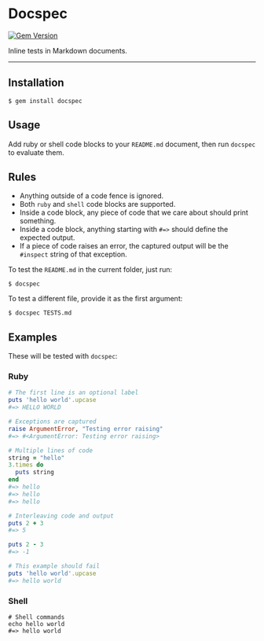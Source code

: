 Docspec
==================================================

[![Gem Version](https://badge.fury.io/rb/docspec.svg)](https://badge.fury.io/rb/docspec)

Inline tests in Markdown documents.

---


Installation
--------------------------------------------------

    $ gem install docspec


Usage
--------------------------------------------------

Add ruby or shell code blocks to your `README.md` document, then run 
`docspec` to evaluate them.


Rules
--------------------------------------------------

- Anything outside of a code fence is ignored.
- Both `ruby` and `shell` code blocks are supported.
- Inside a code block, any piece of code that we care about should print
  something.
- Inside a code block, anything starting with `#=>` should define the 
  expected output.
- If a piece of code raises an error, the captured output will be the 
  `#inspect` string of that exception.

To test the `README.md` in the current folder, just run:

    $ docspec

To test a different file, provide it as the first argument:

    $ docspec TESTS.md


Examples
--------------------------------------------------

These will be tested with `docspec`:

### Ruby

```ruby
# The first line is an optional label
puts 'hello world'.upcase
#=> HELLO WORLD
```

```ruby
# Exceptions are captured
raise ArgumentError, "Testing error raising"
#=> #<ArgumentError: Testing error raising>
```

```ruby
# Multiple lines of code
string = "hello"
3.times do 
  puts string
end
#=> hello
#=> hello
#=> hello
```

```ruby
# Interleaving code and output 
puts 2 + 3
#=> 5

puts 2 - 3
#=> -1
```

```ruby
# This example should fail
puts 'hello world'.upcase
#=> hello world
```

### Shell

```shell
# Shell commands
echo hello world
#=> hello world
```
